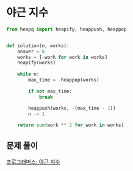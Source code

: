 # 야근 지수

```python
from heapq import heapify, heappush, heappop


def solution(n, works):
    answer = 0
    works = [-work for work in works]
    heapify(works)
    
    while n:
        max_time = -heappop(works)
        
        if not max_time:
            break
            
        heappush(works, -(max_time - 1))
        n -= 1

    return sum(work ** 2 for work in works)
```



## 문제 풀이

[프로그래머스: 야근 지수](https://dirmathfl.tistory.com/328)

